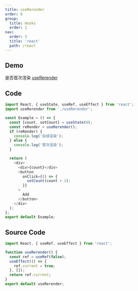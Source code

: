```yaml
---
title: useRerender
order: 6
group:
  title: Hooks
  order: 1
nav:
  order: 3
  title: 'react'
  path: /react
---
```


## Demo

是否首次渲染 [useRerender](http://zoeice.com/react-hook-useRef/)

<code src="./index.tsx"></code>

## Code

```ts
import React, { useState, useRef, useEffect } from 'react';
import useRerender from './useRerender';

const Example = () => {
  const [count, setCount] = useState(0);
  const reRender = useRerender();
  if (reRender) {
    console.log('后续渲染');
  } else {
    console.log('首次渲染');
  }

  return (
    <div>
      <div>{count}</div>
      <button
        onClick={() => {
          setCount(count + 1);
        }}
      >
        Add
      </button>
    </div>
  );
};
export default Example;
```

## Source Code

```ts
import React, { useRef, useEffect } from 'react';

function useRerender() {
  const ref = useRef(false);
  useEffect(() => {
    ref.current = true;
  }, []);
  return ref.current;
}
export default useRerender;
```
